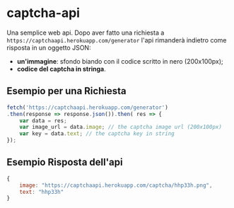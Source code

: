 # captcha-api

Una semplice web api.
Dopo aver fatto una richiesta a `https://captchaapi.herokuapp.com/generator` l'api rimanderà indietro come risposta in un oggetto JSON:
* **un'immagine**: sfondo biando con il codice scritto in nero (200x100px);
* **codice del captcha in stringa**.

## Esempio per una Richiesta
```js
fetch('https://captchaapi.herokuapp.com/generator')
.then(response => response.json()).then( res => {
	var data = res;
	var image_url = data.image; // the captcha image url (200x100px)
	var key = data.text; // the captcha key in string
});
```
## Esempio Risposta dell'api
```js
{
	image: "https://captchaapi.herokuapp.com/captcha/hhp33h.png",
	text: "hhp33h"
}
```

